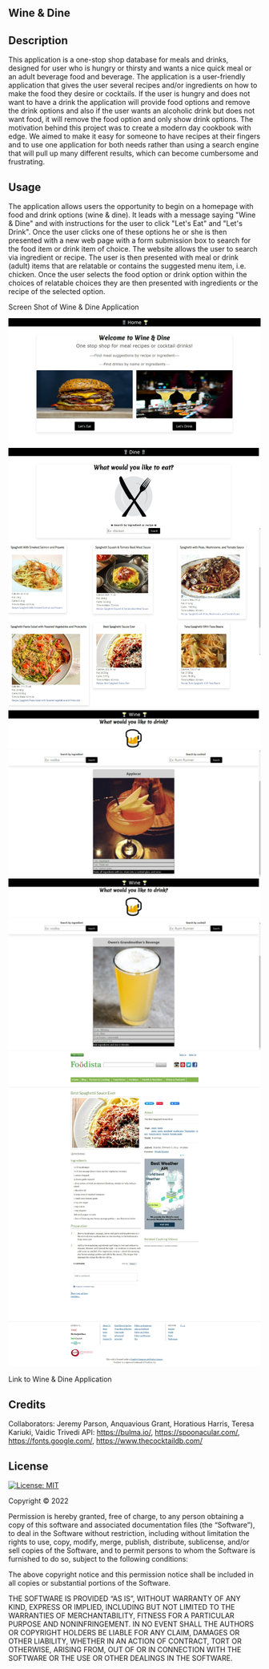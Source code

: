 ## Wine & Dine

## Description

This application is a one-stop shop database for meals and drinks, designed for user who is hungry or thirsty and wants a nice quick meal or an adult beverage food and beverage. The application is a user-friendly application that gives the user several recipes and/or ingredients on how to make the food they desire or cocktails. If the user is hungry and does not want to have a drink the application will provide food options and remove the drink options and also if the user wants an alcoholic drink but does not want food, it will remove the food option and only show drink options. The motivation behind this project was to create a modern day cookbook with edge. We aimed to make it easy for someone to have recipes at their fingers and to use one application for both needs rather than using a search engine that will pull up many different results, which can become cumbersome and frustrating.

## Usage

The application allows users the opportunity to begin on a homepage with food and drink options (wine & dine). It leads with a message saying "Wine & Dine"
and with instructions for the user to click "Let's Eat" and "Let's Drink". Once the user clicks one of these options he or she is then presented with a new web page with a form submission box to search for the food item or drink item of choice. The website allows the user to search via ingredient or recipe. The user is then presented with meal or drink (adult) items that are relatable or contains the suggested menu item, i.e. chicken. Once the user selects the food option or drink option within the choices of relatable choices they are then presented with ingredients or the recipe of the selected option.

Screen Shot of Wine & Dine Application

![](assets/WineDine%20SS5.jpeg)
![](assets/WineDine%20SS4.jpeg)
![](assets/WineDine%20SS3.jpeg)
![](assets/WineDine%20SS2.jpeg)
![](assets/WineDine%20SS1.jpeg)

Link to Wine & Dine Application

## Credits 

Collaborators: Jeremy Parson, Anquavious Grant, Horatious Harris, Teresa Kariuki, Vaidic Trivedi
API: https://bulma.io/, https://spoonacular.com/, https://fonts.google.com/, https://www.thecocktaildb.com/

## License

[![License: MIT](https://img.shields.io/badge/License-MIT-yellow.svg)](https://opensource.org/licenses/MIT)

Copyright © 2022 

Permission is hereby granted, free of charge, to any person obtaining a copy of this software and associated documentation files (the “Software”), to deal in the Software without restriction, including without limitation the rights to use, copy, modify, merge, publish, distribute, sublicense, and/or sell copies of the Software, and to permit persons to whom the Software is furnished to do so, subject to the following conditions:

The above copyright notice and this permission notice shall be included in all copies or substantial portions of the Software.

THE SOFTWARE IS PROVIDED “AS IS”, WITHOUT WARRANTY OF ANY KIND, EXPRESS OR IMPLIED, INCLUDING BUT NOT LIMITED TO THE WARRANTIES OF MERCHANTABILITY, FITNESS FOR A PARTICULAR PURPOSE AND NONINFRINGEMENT. IN NO EVENT SHALL THE AUTHORS OR COPYRIGHT HOLDERS BE LIABLE FOR ANY CLAIM, DAMAGES OR OTHER LIABILITY, WHETHER IN AN ACTION OF CONTRACT, TORT OR OTHERWISE, ARISING FROM, OUT OF OR IN CONNECTION WITH THE SOFTWARE OR THE USE OR OTHER DEALINGS IN THE SOFTWARE.